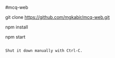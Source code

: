 #mcq-web

git clone https://github.com/mgkabir/mcq-web.git

npm install

npm start
```

Shut it down manually with Ctrl-C.
